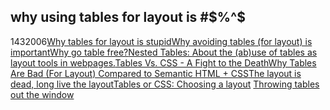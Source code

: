 <article><h1>why using tables for layout is #$%^$</h1><time><span class="day">14</span><span class="month">3</span><span class="year">2006</span></time><a href="http://www.hotdesign.com/seybold/index.html">Why tables for layout is stupid</a><a href="http://davespicks.com/essays/notables.html">Why avoiding tables (for layout) is important</a><a href="http://www.workingwith.me.uk/tablefree/why/">Why go table free?</a><a href="http://www.dorward.me.uk/www/nested/">Nested Tables: About the (ab)use of tables as layout tools in webpages.</a><a href="http://www.sitepoint.com/article/tables-vs-css/">Tables Vs. CSS - A Fight to the Death</a><a href="http://www.phrogz.net/CSS/WhyTablesAreBadForLayout.html">Why Tables Are Bad (For Layout) Compared to Semantic HTML + CSS</a><a href="http://www.westciv.com/style_master/house/good_oil/dead_layout/">The layout is dead, long live the layout</a><a href="http://evolt.org/article/Tables_or_CSS_Choosing_a_layout/25/21429/">Tables or CSS: Choosing a layout</a> <a href="http://www.stopdesign.com/articles/throwing_tables/">Throwing tables out the window</a></article>